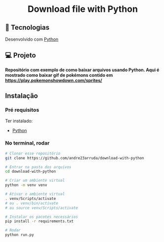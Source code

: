 <h1 align="center">
  	Download file with Python
</h1>


## 🤖 Tecnologias
Desenvolvido com [Python](https://www.python.org/)


## 💻 Projeto
**Repositório com exemplo de como baixar arquivos usando Python. Aqui é mostrado como baixar gif de pokémons contido em https://play.pokemonshowdown.com/sprites/**


## Instalação
### Pré requisitos
Ter instalado:
- [Python](https://www.python.org/downloads/)


### No terminal, rodar
```sh
# Clonar esse repositório
git clone https://github.com/andre23arruda/download-with-python

# Entrar na pasta dos arquivos
cd download-with-python

# Criar um ambiente virtual
python -m venv venv

# Ativar o ambiente virtual
. venv/Scripts/activate
# ou . venv/bin/activate
# ou source venv/Scripts/activate

# Instalar os pacotes necessários
pip install -r requirements.txt

# Rodar
python run.py
```